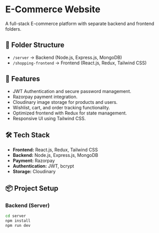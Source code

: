 
# E-Commerce Website

A full-stack E-commerce platform with separate backend and frontend folders.

## 📂 Folder Structure
- `/server` → Backend (Node.js, Express.js, MongoDB)
- `/shopping-frontend` → Frontend (React.js, Redux, Tailwind CSS)

## 🚀 Features
- JWT Authentication and secure password management.
- Razorpay payment integration.
- Cloudinary image storage for products and users.
- Wishlist, cart, and order tracking functionality.
- Optimized frontend with Redux for state management.
- Responsive UI using Tailwind CSS.

## 🛠 Tech Stack
- **Frontend:** React.js, Redux, Tailwind CSS
- **Backend:** Node.js, Express.js, MongoDB
- **Payment:** Razorpay
- **Authentication:** JWT, bcrypt
- **Storage:** Cloudinary

## 📦 Project Setup

### Backend (Server)
```bash
cd server
npm install
npm run dev

